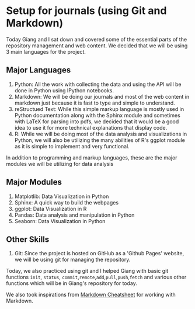 # Setup for journals (using Git and Markdown)

Today Giang and I sat down and covered some of the essential parts of the repository management and web content. We decided that we will be using 3 main languages for the project. 

## Major Languages
1. Python: All the work with collecting the data and using the API will be done in Python using IPython notebooks. 
1. Markdown: We will be doing our journals and most of the web content in markdown just because it is fast to type and simple to understand. 
1. reStructued Text: While this simple markup language is mostly used in Python documentation along with the Sphinx module and sometimes with LaTeX for parsing into pdfs, we decided that it would be a good idea to use it for more technical explanations that display code. 
1. R: While we will be doing most of the data analysis and visualizations in Python, we will also be utilizing the many abilities of R's ggplot module as it is simple to implement and very functional. 

In addition to programming and markup languages, these are the major modules we will be utilizing for data analysis 
## Major Modules
1. Matplotlib: Data Visualization in Python
2. Sphinx: A quick way to build the webpages 
3. ggplot: Data Visualization in R
1. Pandas: Data analysis and manipulation in Python
4. Seaborn: Data Visualization in Python

## Other Skills
1. Git: Since the project is hosted on GitHub as a 'Github Pages' website, we will be using git for managing the repository. 

Today, we also practiced using git and I helped Giang with basic git functions `init`, `status`, `commit`,`remote`,`add`,`pull`,`push`,`fetch` and various other functions which will be in Giang's repository for today. 

We also took inspirations from [Markdown Cheatsheet](https://github.com/adam-p/markdown-here/wiki/Markdown-Cheatsheet) for working with Markdown. 
